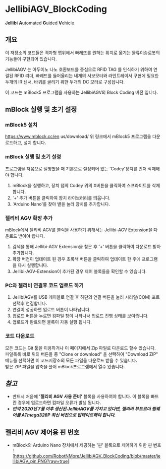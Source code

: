 # JellibiAGV_BlockCoding 
**Jellibi** **A**utomated **G**uided **V**ehicle

## 개요

이 저장소의 코드들은 격자형 맵위에서 빠레뜨를 원하는 위치로 옮기는 물류이송로봇의 기능들이 구현되어 있습니다.

JellibiAGV 는 아두이노 나노 호환보드를 중심으로 RFID TAG 를 인식하기 위하여 연결된 RFID 리더, 빠레뜨를 들어올리는 네개의 서보모터와 라인트레이서 구현에 필요한 두개의 IR 센서, 바퀴를 굴리기 위한 두개의 DC 모터로 구성됩니다. 

이 코드는 mBlock5 프로그램을 사용하는 JellibiAGV의 Block Coding 버전 입니다.

## mBlock 실행 및 초기 설정

### mBlock5 설치

https://www.mblock.cc/en us/download/
위 링크에서 mBlock5 프로그램을 다운로드하고, 설치 합니다.  

### mBlock 실행 및 초기 설정
프로그램을 처음으로 실행했을 때 기본으로 설정되어 있는 'Codey'장치를 먼저 삭제해야 합니다.  
1) mBlock을 실행하고, 장치 탭의 Codey 위의 X버튼을 클릭하여 스프라이트를 삭제합니다.
2) '+' 추가 버튼을 클릭하여 장치 라이브러리를 띄웁니다.
3) 'Arduino Nano'를 찾아 별을 눌러 장치를 추가합니다.  

### 젤리비 AGV 확장 추가
mBlock에서 젤리비 AGV를 블럭을 사용하기 위해서는 Jellibi-AGV Extension을 다운로드 받아야 합니다.  
1) 검색을 통해 Jellibi-AGV Extension을 찾은 후 '+' 버튼을 클릭하여 다운로드 받아 추가합니다.
2) 확장 버전이 업데이트 된 경우 초록색 버튼을 클릭하여 업데이트 한 후에 프로그램을 다시 실행합니다.
3) Jellibi-AGV-Extension이 추가된 경우 제어 블록들을 확인할 수 있습니다.  

### PC와 젤리비 연결후 코드 업로드 하기
1) JellibiAGV를 USB 케이블로 연결 후 하단의 연결 버튼을 눌러 시리얼(COM) 포트 선택후 연결합니다.
2) 연결이 성공하면 업로드 버튼이 나타납니다.
3) 업로드 버튼을 누르면 컴파일 창이 나타나서 업로드 진행 상태를 보여줍니다.
4) 업로드가 완료되면 블록이 자동 실행 됩니다.  

### 코드 다운로드 

모든 코드는 Git 툴을 이용하거나 이 페이지에서 Zip 파일로 다운로드 할수 있습니다.    
파일목록 바로 위의 버튼들 중 "Clone or download" 을 선택하여 "Download ZIP" 메뉴를 선택하면 이 코드저장소의 모든 파일을 다운로드 받을 수 있습니다.   
받은 ZIP 파일을 압축을 풀어 mBlock프로그램에서 열수 있습니다.  



## *참고*
- 반드시 처음에 **'젤리비 AGV 사용 준비'** 블록을 사용하여야 합니다.
이 블록을 빠뜨린 경우에 업로드하면 컴파일 오류가 발생 됩니다.
- ***만약 2020년 7월 이후 생산된 JellibiAGV를 가지고 있다면, 젤리비 부트로더 펌웨어를 ATmega328P 최신 버전으로 업데이트해야 합니다.***    



## 젤리비 AGV 제어용 핀 번호
- mBlock의 Arduino Nano 장치에서 제공하는 '핀' 블록으로 제어하기 위한 핀 번호 
![https://github.com/RobotNMore/JellibiAGV_BlockCoding/blob/master/jellibiAGV_pin.PNG?raw=true]



